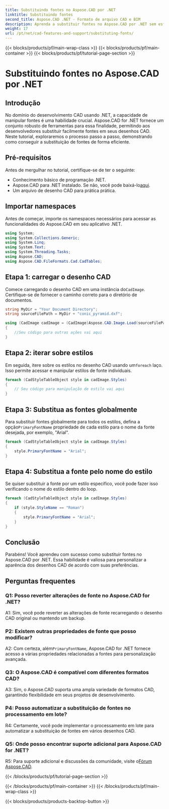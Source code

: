 ```yaml
---
title: Substituindo fontes no Aspose.CAD por .NET
linktitle: Substituindo fontes
second_title: Aspose.CAD .NET - Formato de arquivo CAD e BIM
description: Aprenda a substituir fontes no Aspose.CAD por .NET sem esforço. Siga nosso guia passo a passo para personalização eficiente de fontes em seus desenhos CAD.
weight: 17
url: /pt/net/cad-features-and-support/substituting-fonts/
---
```


{{< blocks/products/pf/main-wrap-class >}}
{{< blocks/products/pf/main-container >}}
{{< blocks/products/pf/tutorial-page-section >}}

# Substituindo fontes no Aspose.CAD por .NET

## Introdução

No domínio do desenvolvimento CAD usando .NET, a capacidade de manipular fontes é uma habilidade crucial. Aspose.CAD for .NET fornece um conjunto robusto de ferramentas para essa finalidade, permitindo aos desenvolvedores substituir facilmente fontes em seus desenhos CAD. Neste tutorial, exploraremos o processo passo a passo, demonstrando como conseguir a substituição de fontes de forma eficiente.

## Pré-requisitos

Antes de mergulhar no tutorial, certifique-se de ter o seguinte:

- Conhecimento básico de programação .NET.
-  Aspose.CAD para .NET instalado. Se não, você pode baixá-lo[aqui](https://releases.aspose.com/cad/net/).
- Um arquivo de desenho CAD para prática prática.

## Importar namespaces

Antes de começar, importe os namespaces necessários para acessar as funcionalidades do Aspose.CAD em seu aplicativo .NET.

```csharp
using System;
using System.Collections.Generic;
using System.Linq;
using System.Text;
using System.Threading.Tasks;
using Aspose.CAD;
using Aspose.CAD.FileFormats.Cad.CadTables;
```

## Etapa 1: carregar o desenho CAD

 Comece carregando o desenho CAD em uma instância do`CadImage`. Certifique-se de fornecer o caminho correto para o diretório de documentos.

```csharp
string MyDir = "Your Document Directory";
string sourceFilePath = MyDir + "conic_pyramid.dxf";

using (CadImage cadImage = (CadImage)Aspose.CAD.Image.Load(sourceFilePath))
{
    //Seu código para outras ações vai aqui
}
```

## Etapa 2: iterar sobre estilos

 Em seguida, itere sobre os estilos no desenho CAD usando um`foreach` laço. Isso permite acessar e manipular estilos de fonte individuais.

```csharp
foreach (CadStyleTableObject style in cadImage.Styles)
{
    // Seu código para manipulação de estilo vai aqui
}
```

## Etapa 3: Substitua as fontes globalmente

 Para substituir fontes globalmente para todos os estilos, defina a opção`PrimaryFontName` propriedade de cada estilo para o nome da fonte desejada, por exemplo, "Arial".

```csharp
foreach (CadStyleTableObject style in cadImage.Styles)
{
    style.PrimaryFontName = "Arial";
}
```

## Etapa 4: Substitua a fonte pelo nome do estilo

Se quiser substituir a fonte por um estilo específico, você pode fazer isso verificando o nome do estilo dentro do loop.

```csharp
foreach (CadStyleTableObject style in cadImage.Styles)
{
    if (style.StyleName == "Roman")
    {
        style.PrimaryFontName = "Arial";
    }
}
```

## Conclusão

Parabéns! Você aprendeu com sucesso como substituir fontes no Aspose.CAD por .NET. Essa habilidade é valiosa para personalizar a aparência dos desenhos CAD de acordo com suas preferências.

## Perguntas frequentes

### Q1: Posso reverter alterações de fonte no Aspose.CAD for .NET?

A1: Sim, você pode reverter as alterações de fonte recarregando o desenho CAD original ou mantendo um backup.

### P2: Existem outras propriedades de fonte que posso modificar?

A2: Com certeza, além`PrimaryFontName`, Aspose.CAD for .NET fornece acesso a várias propriedades relacionadas a fontes para personalização avançada.

### Q3: O Aspose.CAD é compatível com diferentes formatos CAD?

A3: Sim, o Aspose.CAD suporta uma ampla variedade de formatos CAD, garantindo flexibilidade em seus projetos de desenvolvimento.

### P4: Posso automatizar a substituição de fontes no processamento em lote?

R4: Certamente, você pode implementar o processamento em lote para automatizar a substituição de fontes em vários desenhos CAD.

### Q5: Onde posso encontrar suporte adicional para Aspose.CAD for .NET?

 R5: Para suporte adicional e discussões da comunidade, visite o[Fórum Aspose.CAD](https://forum.aspose.com/c/cad/19).


{{< /blocks/products/pf/tutorial-page-section >}}

{{< /blocks/products/pf/main-container >}}
{{< /blocks/products/pf/main-wrap-class >}}

{{< blocks/products/products-backtop-button >}}
